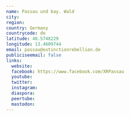 ```yaml
---
name: Passau und bay. Wald
city:
region:
country: Germany
countrycode: de
latitude: 48.5748229
longitude: 13.4609744
email: passau@extinctionrebellion.de
publiciseemail: false
links:
  website:
  facebook: https://www.facebook.com/XRPassau
  youtube:
  twitter:
  instagram:
  diaspora:
  peertube:
  mastodon:
---
```

